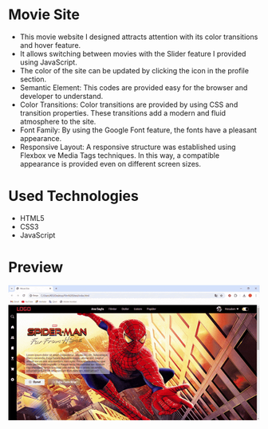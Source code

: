 # Movie Site

- This movie website I designed attracts attention with its color transitions and hover feature. 
- It allows switching between movies with the Slider feature I provided using JavaScript.
- The color of the site can be updated by clicking the icon in the profile section.
- Semantic Element: This codes are provided easy for the browser and developer to understand.
- Color Transitions: Color transitions are provided by using CSS and transition properties. These transitions add a modern and fluid atmosphere to the site.
- Font Family: By using the Google Font feature, the fonts have a pleasant appearance.
- Responsive Layout: A responsive structure was established using Flexbox ve Media Tags techniques. In this way, a compatible appearance is provided even on different screen sizes.

# Used Technologies

- HTML5
- CSS3
- JavaScript

# Preview

![](Movie.gif)


